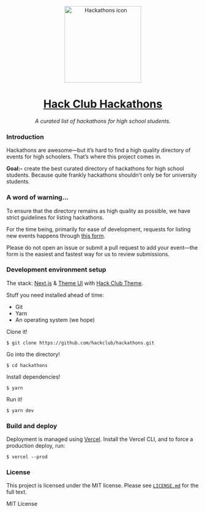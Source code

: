 <p align="center"><img width="200px" height="200px" alt="Hackathons icon" src="https://hackclub.com/icon/icon-masked.png"></a>
<h1 align="center"><a href="https://hackathons.hackclub.com">Hack Club Hackathons</a></h1>
<p align="center"><i>A curated list of hackathons for high school students.</i></p>

### Introduction

Hackathons are awesome—but it’s hard to find a high quality directory of events for high schoolers. That’s where this project comes in.

**Goal:-** create the best curated directory of hackathons for high school students. Because quite frankly hackathons shouldn't only be for university students.

### A word of warning…

To ensure that the directory remains as high quality as possible, we have strict guidelines for listing hackathons.

For the time being, primarily for ease of development, requests for listing new events happens through [this form](https://hack.af/submit-hackathon).

Please do not open an issue or submit a pull request to add your event—the form is the easiest and fastest way for us to review submissions.

### Development environment setup

The stack: [Next.js](https://nextjs.org) & [Theme UI](https://theme-ui.com) with [Hack Club Theme](https://theme.hackclub.com).

Stuff you need installed ahead of time:

- Git
- Yarn
- An operating system (we hope)

Clone it!

    $ git clone https://github.com/hackclub/hackathons.git

Go into the directory!

    $ cd hackathons

Install dependencies!

    $ yarn

Run it!

    $ yarn dev

### Build and deploy

Deployment is managed using [Vercel](https://vercel.com). Install the Vercel CLI, and to force a production deploy, run:

    $ vercel --prod

### License

This project is licensed under the MIT license. Please see [`LICENSE.md`](LICENSE.md) for the full text.

MIT License
